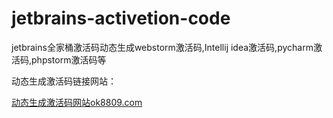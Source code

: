 # jetbrains-activetion-code
jetbrains全家桶激活码动态生成webstorm激活码,Intellij idea激活码,pycharm激活码,phpstorm激活码等

动态生成激活码链接网站：

[动态生成激活码网站ok8809.com](www.ok8809.com)
